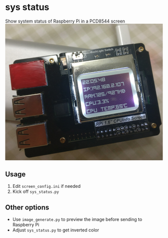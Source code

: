 # sys status
Show system status of Raspberry Pi in a PCD8544 screen
![alt text](src/demo.png)

## Usage
1. Edit `screen_config.ini` if needed
2. Kick off `sys_status.py`

## Other options
- Use `image_generate.py` to preview the image before sending to Raspberry Pi
- Adjust `sys_status.py` to get inverted color
